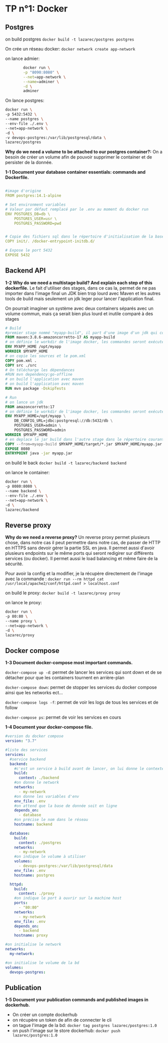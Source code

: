 # TP n°1: Docker

## Postgres

on build postgres `docker build -t lazarec/postgres postgres`

On crée un réseau docker: `docker network create app-network`

on lance admier:

```bash
        docker run \
        -p "8090:8080" \
        --net=app-network \
        --name=adminer \
        -d \
        adminer

```

On lance postgres:

```bash
docker run \
-p 5432:5432 \
--name postgres \
--env-file ./.env \
--net=app-network \
-d \
-v devops-postgres:/var/lib/postgresql/data \
lazarec/postgres
```

**Why do we need a volume to be attached to our postgres container?:**
On a besoin de créer un volume afin de pouvoir supprimer le container et de persister de la donnée.

**1-1 Document your database container essentials: commands and Dockerfile.**

```yaml

#image d'origine
FROM postgres:14.1-alpine

# Set environment variables
# Valeur par défaut remplacé par le .env au moment du docker run
ENV POSTGRES_DB=db \
    POSTGRES_USER=usr \
    POSTGRES_PASSWORD=pwd


# Copie des fichiers sql dans le répertoire d'initialisation de la base de données
COPY init/. /docker-entrypoint-initdb.d/

# Expose le port 5432
EXPOSE 5432

```

## Backend API

**1-2 Why do we need a multistage build? And explain each step of this dockerfile.**
Le fait d'utiliser des stages, dans ce cas la, permet de ne pas importer dans l'image final un JDK bien trop lourd avec Maven et les autres tools de build mais seulement un jdk leger pour lancer l'application final.

On pourrait imaginer un système avec deux containers séparés avec un volume commun, mais ça serait bien plus lourd et inutile comparé à des stages

```dockerfile
# Build
#premier stage nommé "myapp-build", il part d'une image d'un jdk qui comprends maven, qui est un gestionnaire de dépendances
FROM maven:3.8.6-amazoncorretto-17 AS myapp-build
# on définie le workdir de l'image docker, les commandes seront exécutés dedans
ENV MYAPP_HOME /opt/myapp
WORKDIR $MYAPP_HOME
# on copie les sources et le pom.xml
COPY pom.xml .
COPY src ./src
# On télécharge les dépendances
#RUN mvn dependency:go-offline
# on build l'application avec maven
# on build l'application avec maven
RUN mvn package -DskipTests

# Run
# on lance un jdk
FROM amazoncorretto:17
# on définie le workdir de l'image docker, les commandes seront exécutés dedans
ENV MYAPP_HOME=/opt/myapp \
    DB_CONFIG_URL=jdbc:postgresql://db:5432/db \
    POSTGRES_USER=admin \
    POSTGRES_PASSWORD=admin
WORKDIR $MYAPP_HOME
# en deplace le jar build dans l'autre stage dans le répertoire courant
COPY --from=myapp-build $MYAPP_HOME/target/*.jar $MYAPP_HOME/myapp.jar
EXPOSE 8080
ENTRYPOINT java -jar myapp.jar

```

on build le back `docker build -t lazarec/backend backend`

on lance le container:

```bash
docker run \
-p 8080:8080 \
--name backend \
--env-file ./.env \
--net=app-network \
-d \
lazarec/backend
```

## Reverse proxy

**Why do we need a reverse proxy?**
Un reverse proxy permet plusieurs chose, dans notre cas il peut permettre dans notre cas, de passer de HTTP en HTTPS sans devoir gérer la partie SSL en java. Il permet aussi d'avoir plusieurs endpoints sur le même ports qui seront redigirer sur différents services (ou docker). Il permet aussi le load balancing et même faire de la sécurité.

Pour avoir la config et la modifier, je la récupère directement de l'image avec la commande : `docker run --rm httpd cat /usr/local/apache2/conf/httpd.conf > localhost.conf`

on build le proxy: `docker build -t lazarec/proxy proxy`

on lance le proxy:

```bash
docker run \
-p 80:80 \
--name proxy \
--net=app-network \
-d \
lazarec/proxy
```

## Docker compose

**1-3 Document docker-compose most important commands.**

`docker-compose up -d`: permet de lancer les services qui sont down et de se détacher pour que les containers tournent en arrière-plan

`docker-compose down`: permet de stopper les services du docker compose ainsi que les networks ect...

`docker-compose logs -f`: permet de voir les logs de tous les services et de follow

`docker-compose ps`: permet de voir les services en cours

**1-4 Document your docker-compose file.**

```yaml
#version du docker compose
version: "3.7"

#liste des services
services:
  #service backend
  backend:
    #c'est un service à build avant de lancer, on lui donne le contexte
    build:
      context: ./backend
    #on donne le network
    networks:
      - my-network
    #on donne les variables d'env
    env_file: .env
    #on attend que la base de donnée soit en ligne
    depends_on:
      - database
    #on précise le nom dans le réseau
    hostname: backend

  database:
    build:
      context: ./postgres
    networks:
      - my-network
    #on indique le volume à utiliser
    volumes:
      - devops-postgres:/var/lib/postgresql/data
    env_file: .env
    hostname: postgres

  httpd:
    build:
      context: ./proxy
    #on indique le port à ouvrir sur la machine host
    ports:
      - "80:80"
    networks:
      - my-network
    env_file: .env
    depends_on:
      - backend
    hostname: proxy

#on initialise le network
networks:
  my-network:

#on initialise le volume de la bd
volumes:
  devops-postgres:
```

## Publication

**1-5 Document your publication commands and published images in dockerhub.**

- On créer un compte dockerhub
- on récupère un token de afin de connecter le cli
- on tague l'image de la bd: `docker tag postgres lazarec/postgres:1.0 `
- on push l'image sur le store dockerhub: `docker push lazarec/postgres:1.0`